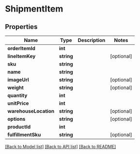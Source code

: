 # ShipmentItem

## Properties
Name | Type | Description | Notes
------------ | ------------- | ------------- | -------------
**orderItemId** | **int** |  | 
**lineItemKey** | **string** |  | [optional] 
**sku** | **string** |  | 
**name** | **string** |  | 
**imageUrl** | **string** |  | [optional] 
**weight** | **string** |  | [optional] 
**quantity** | **int** |  | 
**unitPrice** | **int** |  | 
**warehouseLocation** | **string** |  | [optional] 
**options** | **string** |  | [optional] 
**productId** | **int** |  | 
**fulfillmentSku** | **string** |  | [optional] 

[[Back to Model list]](../README.md#documentation-for-models) [[Back to API list]](../README.md#documentation-for-api-endpoints) [[Back to README]](../README.md)


